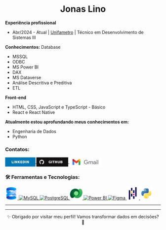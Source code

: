 <h1 align="center">Jonas Lino</h1>

**Experiência profissional**
- Abr/2024 - Atual | [Unifametro](https://unifametro.edu.br/) | Técnico em Desenvolvimento de Sistemas III

**Conhecimentos:**
Database
- MSSQL
- ODBC
- MS Power BI
- DAX
- MS Dataverse
- Análise Descritiva e Preditiva
- ETL

**Front-end**
- HTML, CSS, JavaScript e TypeScript - Básico
- React e React Native


**Atualmente estou aprofundando meus conhecimentos em:**
- Engenharia de Dados
- Python


<h3 align="left">Contatos:</h3>
<p align="left">
  <a href="https://www.linkedin.com/in/jonaslino/" target="_blank">
    <img align="center" src="https://github.com/JonasLino/image/blob/1d424719d37044b3d0795e4e847249dceefcebbf/Linkedin.svg" alt="linkedin" height="30" />
  </a>
  <a href="https://github.com/JonasLino" target="_blank">
    <img align="center" src="https://github.com/JonasLino/image/blob/1d424719d37044b3d0795e4e847249dceefcebbf/GitHub.svg" alt="github" height="30" />
  </a>
  <a href="mailto:jonasplino@gmail.com" target="_blank">
    <img align="center" src="https://github.com/JonasLino/image/blob/1d424719d37044b3d0795e4e847249dceefcebbf/Gmail.svg" alt="gmail" height="30" />
  </a>
</p>



<h3 align="left">🛠️ Ferramentas e Tecnologias:</h3>
<p align="left">

  <!-- SSMS -->
  <a href="https://www.microsoft.com/en-us/sql-server" target="_blank" rel="noreferrer">
    <img src="https://github.com/JonasLino/image/blob/e8512da625587ebee69456615764b263eedc0b43/ssms.svg" alt="SQL Server" width="40" height="40"/>
  </a>

  <!-- MySQL -->
  <a href="https://www.mysql.com/" target="_blank" rel="noreferrer">
    <img src="https://www.vectorlogo.zone/logos/mysql/mysql-icon.svg" alt="MySQL" width="40" height="40"/>
  </a>

  <!-- PostgreSQL -->
  <a href="https://www.postgresql.org" target="_blank" rel="noreferrer">
    <img src="https://www.vectorlogo.zone/logos/postgresql/postgresql-icon.svg" alt="PostgreSQL" width="40" height="40"/>
  </a>

  <!-- Dataverse -->
  <a href="https://learn.microsoft.com/pt-br/power-apps/maker/data-platform/data-platform-intro" target="_blank" rel="noreferrer">
    <img src="https://raw.githubusercontent.com/JonasLino/image/0065a4f28a0fe55a1af12e10c5d812a9037e3508/dataverse.svg" alt="Dataverse" width="40" height="40"/>
  </a>

  <!-- Power BI -->
  <a href="https://powerbi.microsoft.com/" target="_blank" rel="noreferrer">
    <img src="https://upload.wikimedia.org/wikipedia/commons/c/cf/New_Power_BI_Logo.svg" alt="Power BI" width="40" height="40"/>
  </a>

  <!-- Figma -->
  <a href="https://www.figma.com/" target="_blank" rel="noreferrer">
    <img src="https://www.vectorlogo.zone/logos/figma/figma-icon.svg" alt="Figma" width="40" height="40"/>
  </a>

  <!-- Pandas -->
  <a href="https://pandas.pydata.org/" target="_blank" rel="noreferrer">
    <img src="https://raw.githubusercontent.com/devicons/devicon/2ae2a900d2f041da66e950e4d48052658d850630/icons/pandas/pandas-original.svg" alt="Pandas" width="40" height="40"/>
  </a>

  <!-- Python -->
  <a href="https://www.python.org/" target="_blank" rel="noreferrer">
    <img src="https://raw.githubusercontent.com/devicons/devicon/master/icons/python/python-original.svg" alt="Python" width="40" height="40"/>
  </a>

</p>



---



---

<p align="center">✨ Obrigado por visitar meu perfil! Vamos transformar dados em decisões? 🚀</p>
